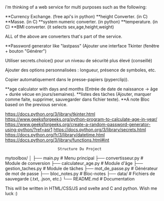 i'm thinking of a web service for multi purposes such as the following:

**Currency Exchange. (free api's in python)
**height Converter. (in C)
**Masse. (in C)
**system numeric converter. (in python)
**temperature. (in C)
**BMI converter. (it selects sex,age,height,weight)

ALL of the above are converters that's part of the service.

**Password generator like "lastpass" (Ajouter une interface Tkinter (fenêtre + bouton "Générer")

Utiliser secrets.choice() pour un niveau de sécurité plus élevé (conseillé)

Ajouter des options personnalisées : longueur, présence de symboles, etc.

Copier automatiquement dans le presse-papiers (pyperclip)).

**age calculator with days and months (Entrée de date de naissance → âge + durée vécue en jours/semaines).
**listes des tàches (Ajouter, marquer comme faite, supprimer, sauvegarder dans fichier texte).
**A note Bloc based on the previous service.

https://docs.python.org/3/library/tkinter.html
https://www.geeksforgeeks.org/python-program-to-calculate-age-in-year/
https://www.geeksforgeeks.org/create-a-random-password-generator-using-python/?ref=asr1
https://docs.python.org/3/library/secrets.html
https://docs.python.org/fr/3/library/datetime.html
https://docs.python.org/3/library/functions.html#int



                            Structure Du Project
mytoolbox/
│
├── main.py                  # Menu principal
├── convertisseur.py         # Module de conversion
├── calculateur_age.py       # Module d'âge
├── gestion_taches.py        # Module de tâches
├── mot_de_passe.py          # Générateur de mot de passe
├── bloc_notes.py            # Bloc-notes
├── data/                    # Fichiers de sauvegarde (.txt, .json, etc.)
└── README.md                # Documentation


This will be written in HTML/CSS/JS and svelte and C and python. Wish me luck :)